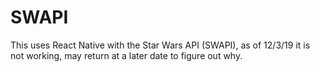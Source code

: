 # SWAPI

This uses React Native with the Star Wars API (SWAPI), as of 12/3/19 it is not working, may return at a later date to figure out why.
